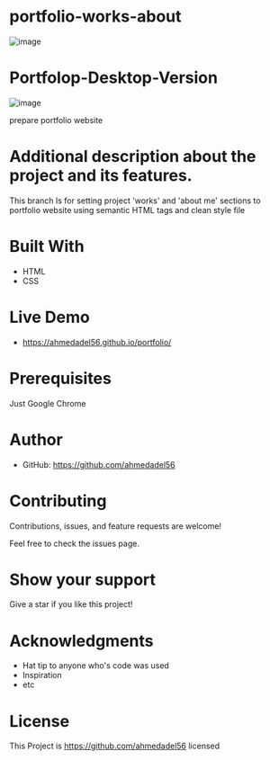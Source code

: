 # portfolio-works-about
![image](https://user-images.githubusercontent.com/43178495/131043535-b202d58f-776b-4d26-b7cf-0e4cac13e404.png)

# Portfolop-Desktop-Version
![image](https://user-images.githubusercontent.com/43178495/131043350-5178b174-644e-4358-b8d4-7b091622e90e.png)

prepare portfolio website
# Additional description about the project and its features.

This branch  Is for setting project 'works' and 'about me' sections to portfolio website using semantic HTML tags and clean style file

# Built With
* HTML
* CSS

# Live Demo
* https://ahmedadel56.github.io/portfolio/
# Prerequisites
Just Google Chrome

# Author
* GitHub: https://github.com/ahmedadel56

# Contributing
Contributions, issues, and feature requests are welcome!

Feel free to check the issues page.

# Show your support
Give a star if you like this project!

# Acknowledgments
* Hat tip to anyone who's code was used
* Inspiration
* etc

# License
This Project is https://github.com/ahmedadel56 licensed 
